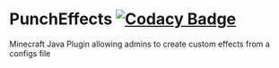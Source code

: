 # PunchEffects [![Codacy Badge](https://api.codacy.com/project/badge/Grade/a625f6e77c56499b9593e03376a8ae1a)](https://www.codacy.com/manual/ZeTioZ/PunchEffects?utm_source=github.com&amp;utm_medium=referral&amp;utm_content=ZeTioZ/PunchEffects&amp;utm_campaign=Badge_Grade)
Minecraft Java Plugin allowing admins to create custom effects from a configs file
